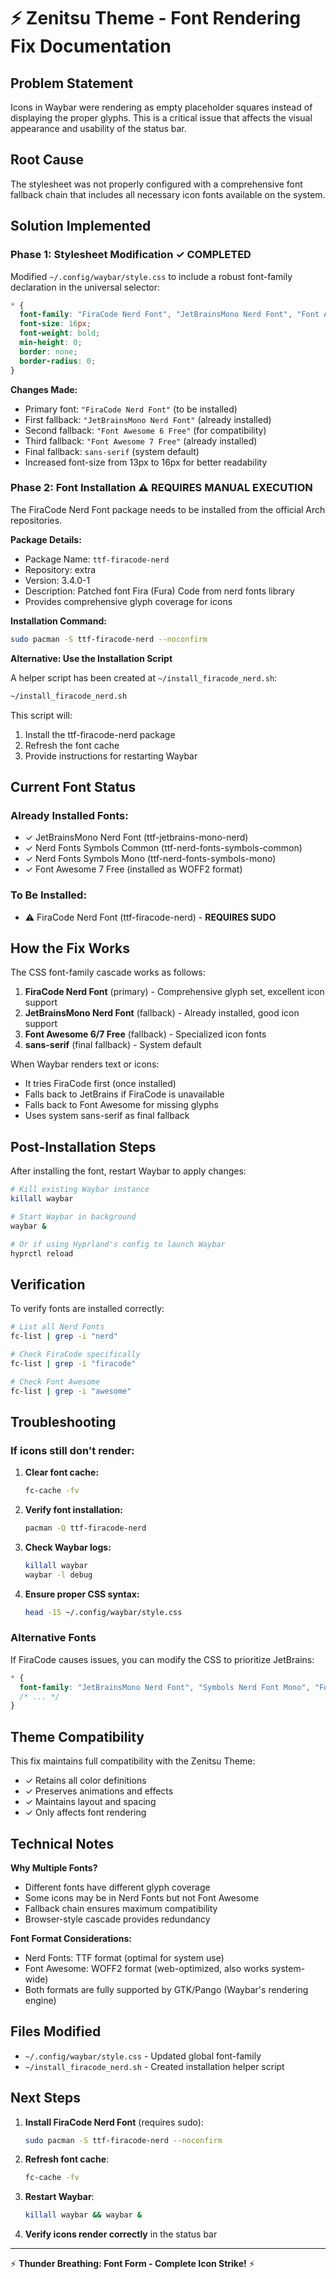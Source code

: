 # ⚡ Zenitsu Theme - Font Rendering Fix Documentation

## Problem Statement
Icons in Waybar were rendering as empty placeholder squares instead of displaying the proper glyphs. This is a critical issue that affects the visual appearance and usability of the status bar.

## Root Cause
The stylesheet was not properly configured with a comprehensive font fallback chain that includes all necessary icon fonts available on the system.

## Solution Implemented

### Phase 1: Stylesheet Modification ✓ COMPLETED

Modified `~/.config/waybar/style.css` to include a robust font-family declaration in the universal selector:

```css
* {
  font-family: "FiraCode Nerd Font", "JetBrainsMono Nerd Font", "Font Awesome 6 Free", "Font Awesome 7 Free", sans-serif;
  font-size: 16px;
  font-weight: bold;
  min-height: 0;
  border: none;
  border-radius: 0;
}
```

**Changes Made:**
- Primary font: `"FiraCode Nerd Font"` (to be installed)
- First fallback: `"JetBrainsMono Nerd Font"` (already installed)
- Second fallback: `"Font Awesome 6 Free"` (for compatibility)
- Third fallback: `"Font Awesome 7 Free"` (already installed)
- Final fallback: `sans-serif` (system default)
- Increased font-size from 13px to 16px for better readability

### Phase 2: Font Installation ⚠️ REQUIRES MANUAL EXECUTION

The FiraCode Nerd Font package needs to be installed from the official Arch repositories.

**Package Details:**
- Package Name: `ttf-firacode-nerd`
- Repository: extra
- Version: 3.4.0-1
- Description: Patched font Fira (Fura) Code from nerd fonts library
- Provides comprehensive glyph coverage for icons

**Installation Command:**
```bash
sudo pacman -S ttf-firacode-nerd --noconfirm
```

**Alternative: Use the Installation Script**

A helper script has been created at `~/install_firacode_nerd.sh`:

```bash
~/install_firacode_nerd.sh
```

This script will:
1. Install the ttf-firacode-nerd package
2. Refresh the font cache
3. Provide instructions for restarting Waybar

## Current Font Status

### Already Installed Fonts:
- ✓ JetBrainsMono Nerd Font (ttf-jetbrains-mono-nerd)
- ✓ Nerd Fonts Symbols Common (ttf-nerd-fonts-symbols-common)
- ✓ Nerd Fonts Symbols Mono (ttf-nerd-fonts-symbols-mono)
- ✓ Font Awesome 7 Free (installed as WOFF2 format)

### To Be Installed:
- ⚠️ FiraCode Nerd Font (ttf-firacode-nerd) - **REQUIRES SUDO**

## How the Fix Works

The CSS font-family cascade works as follows:

1. **FiraCode Nerd Font** (primary) - Comprehensive glyph set, excellent icon support
2. **JetBrainsMono Nerd Font** (fallback) - Already installed, good icon support
3. **Font Awesome 6/7 Free** (fallback) - Specialized icon fonts
4. **sans-serif** (final fallback) - System default

When Waybar renders text or icons:
- It tries FiraCode first (once installed)
- Falls back to JetBrains if FiraCode is unavailable
- Falls back to Font Awesome for missing glyphs
- Uses system sans-serif as final fallback

## Post-Installation Steps

After installing the font, restart Waybar to apply changes:

```bash
# Kill existing Waybar instance
killall waybar

# Start Waybar in background
waybar &

# Or if using Hyprland's config to launch Waybar
hyprctl reload
```

## Verification

To verify fonts are installed correctly:

```bash
# List all Nerd Fonts
fc-list | grep -i "nerd"

# Check FiraCode specifically
fc-list | grep -i "firacode"

# Check Font Awesome
fc-list | grep -i "awesome"
```

## Troubleshooting

### If icons still don't render:

1. **Clear font cache:**
   ```bash
   fc-cache -fv
   ```

2. **Verify font installation:**
   ```bash
   pacman -Q ttf-firacode-nerd
   ```

3. **Check Waybar logs:**
   ```bash
   killall waybar
   waybar -l debug
   ```

4. **Ensure proper CSS syntax:**
   ```bash
   head -15 ~/.config/waybar/style.css
   ```

### Alternative Fonts

If FiraCode causes issues, you can modify the CSS to prioritize JetBrains:

```css
* {
  font-family: "JetBrainsMono Nerd Font", "Symbols Nerd Font Mono", "Font Awesome 7 Free", sans-serif;
  /* ... */
}
```

## Theme Compatibility

This fix maintains full compatibility with the Zenitsu Theme:
- ✓ Retains all color definitions
- ✓ Preserves animations and effects
- ✓ Maintains layout and spacing
- ✓ Only affects font rendering

## Technical Notes

**Why Multiple Fonts?**
- Different fonts have different glyph coverage
- Some icons may be in Nerd Fonts but not Font Awesome
- Fallback chain ensures maximum compatibility
- Browser-style cascade provides redundancy

**Font Format Considerations:**
- Nerd Fonts: TTF format (optimal for system use)
- Font Awesome: WOFF2 format (web-optimized, also works system-wide)
- Both formats are fully supported by GTK/Pango (Waybar's rendering engine)

## Files Modified

- `~/.config/waybar/style.css` - Updated global font-family
- `~/install_firacode_nerd.sh` - Created installation helper script

## Next Steps

1. **Install FiraCode Nerd Font** (requires sudo):
   ```bash
   sudo pacman -S ttf-firacode-nerd --noconfirm
   ```

2. **Refresh font cache**:
   ```bash
   fc-cache -fv
   ```

3. **Restart Waybar**:
   ```bash
   killall waybar && waybar &
   ```

4. **Verify icons render correctly** in the status bar

---

⚡ **Thunder Breathing: Font Form - Complete Icon Strike!** ⚡
